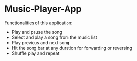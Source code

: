 # Music-Player-App
Functionalities of this application:
- Play and pause the song
- Select and play a song from the music list
- Play previous and next song
- Hit the song bar at any duration for forwarding or reversing
- Shuffle play and repeat 
